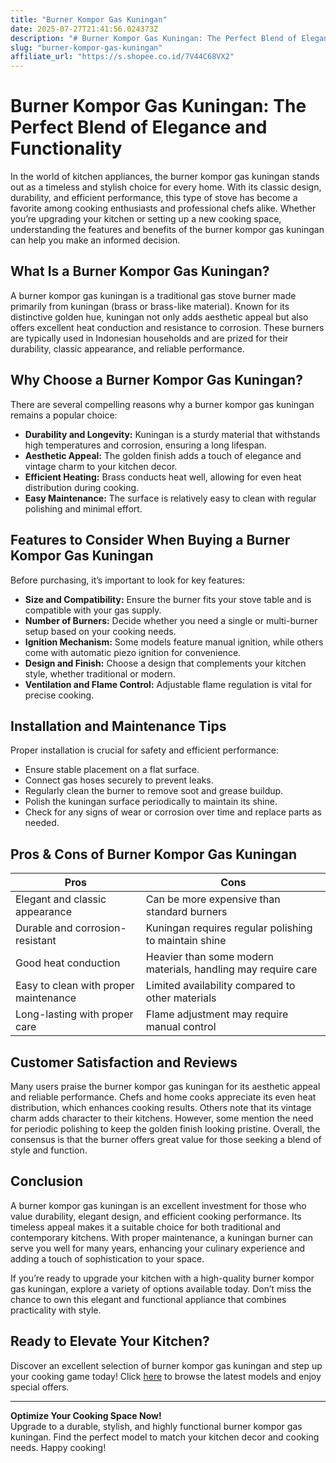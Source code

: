 ```yaml
---
title: "Burner Kompor Gas Kuningan"
date: 2025-07-27T21:41:56.024373Z
description: "# Burner Kompor Gas Kuningan: The Perfect Blend of Elegance and Functionality..."
slug: "burner-kompor-gas-kuningan"
affiliate_url: "https://s.shopee.co.id/7V44C68VX2"
---
```

# Burner Kompor Gas Kuningan: The Perfect Blend of Elegance and Functionality

In the world of kitchen appliances, the burner kompor gas kuningan stands out as a timeless and stylish choice for every home. With its classic design, durability, and efficient performance, this type of stove has become a favorite among cooking enthusiasts and professional chefs alike. Whether you’re upgrading your kitchen or setting up a new cooking space, understanding the features and benefits of the burner kompor gas kuningan can help you make an informed decision.

## What Is a Burner Kompor Gas Kuningan?

A burner kompor gas kuningan is a traditional gas stove burner made primarily from kuningan (brass or brass-like material). Known for its distinctive golden hue, kuningan not only adds aesthetic appeal but also offers excellent heat conduction and resistance to corrosion. These burners are typically used in Indonesian households and are prized for their durability, classic appearance, and reliable performance.

## Why Choose a Burner Kompor Gas Kuningan?

There are several compelling reasons why a burner kompor gas kuningan remains a popular choice:

- **Durability and Longevity:** Kuningan is a sturdy material that withstands high temperatures and corrosion, ensuring a long lifespan.
- **Aesthetic Appeal:** The golden finish adds a touch of elegance and vintage charm to your kitchen decor.
- **Efficient Heating:** Brass conducts heat well, allowing for even heat distribution during cooking.
- **Easy Maintenance:** The surface is relatively easy to clean with regular polishing and minimal effort.
  
## Features to Consider When Buying a Burner Kompor Gas Kuningan

Before purchasing, it’s important to look for key features:

- **Size and Compatibility:** Ensure the burner fits your stove table and is compatible with your gas supply.
- **Number of Burners:** Decide whether you need a single or multi-burner setup based on your cooking needs.
- **Ignition Mechanism:** Some models feature manual ignition, while others come with automatic piezo ignition for convenience.
- **Design and Finish:** Choose a design that complements your kitchen style, whether traditional or modern.
- **Ventilation and Flame Control:** Adjustable flame regulation is vital for precise cooking.

## Installation and Maintenance Tips

Proper installation is crucial for safety and efficient performance:

- Ensure stable placement on a flat surface.
- Connect gas hoses securely to prevent leaks.
- Regularly clean the burner to remove soot and grease buildup.
- Polish the kuningan surface periodically to maintain its shine.
- Check for any signs of wear or corrosion over time and replace parts as needed.

## Pros & Cons of Burner Kompor Gas Kuningan

| Pros | Cons |
| --- | --- |
| Elegant and classic appearance | Can be more expensive than standard burners |
| Durable and corrosion-resistant | Kuningan requires regular polishing to maintain shine |
| Good heat conduction | Heavier than some modern materials, handling may require care |
| Easy to clean with proper maintenance | Limited availability compared to other materials |
| Long-lasting with proper care | Flame adjustment may require manual control |

## Customer Satisfaction and Reviews

Many users praise the burner kompor gas kuningan for its aesthetic appeal and reliable performance. Chefs and home cooks appreciate its even heat distribution, which enhances cooking results. Others note that its vintage charm adds character to their kitchens. However, some mention the need for periodic polishing to keep the golden finish looking pristine. Overall, the consensus is that the burner offers great value for those seeking a blend of style and function.

## Conclusion

A burner kompor gas kuningan is an excellent investment for those who value durability, elegant design, and efficient cooking performance. Its timeless appeal makes it a suitable choice for both traditional and contemporary kitchens. With proper maintenance, a kuningan burner can serve you well for many years, enhancing your culinary experience and adding a touch of sophistication to your space.

If you’re ready to upgrade your kitchen with a high-quality burner kompor gas kuningan, explore a variety of options available today. Don’t miss the chance to own this elegant and functional appliance that combines practicality with style.

## Ready to Elevate Your Kitchen?

Discover an excellent selection of burner kompor gas kuningan and step up your cooking game today! Click [here](https://s.shopee.co.id/7V44C68VX2) to browse the latest models and enjoy special offers.

---

**Optimize Your Cooking Space Now!**  
Upgrade to a durable, stylish, and highly functional burner kompor gas kuningan. Find the perfect model to match your kitchen decor and cooking needs. Happy cooking!